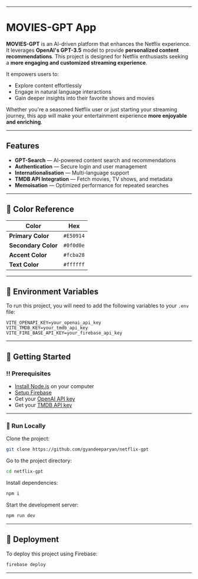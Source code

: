 
---

# **MOVIES-GPT App**

**MOVIES-GPT** is an AI-driven platform that enhances the Netflix experience. It leverages **OpenAI's GPT-3.5** model to provide **personalized content recommendations**. This project is designed for Netflix enthusiasts seeking a **more engaging and customized streaming experience**.

It empowers users to:

* Explore content effortlessly
* Engage in natural language interactions
* Gain deeper insights into their favorite shows and movies

Whether you're a seasoned Netflix user or just starting your streaming journey, this app will make your entertainment experience **more enjoyable and enriching**.

---

## **Features**

* **GPT-Search** — AI-powered content search and recommendations
* **Authentication** — Secure login and user management
* **Internationalisation** — Multi-language support
* **TMDB API Integration** — Fetch movies, TV shows, and metadata
* **Memoisation** — Optimized performance for repeated searches

---

## **🎨 Color Reference**

| Color               | Hex       |
| ------------------- | --------- |
| **Primary Color**   | `#E50914` |
| **Secondary Color** | `#0f0d0e` |
| **Accent Color**    | `#fcba28` |
| **Text Color**      | `#ffffff` |

---

## **🔑 Environment Variables**

To run this project, you will need to add the following variables to your `.env` file:

```
VITE_OPENAPI_KEY=your_openai_api_key
VITE_TMDB_KEY=your_tmdb_api_key
VITE_FIRE_BASE_API_KEY=your_firebase_api_key
```

---

## **🧰 Getting Started**

### **‼️ Prerequisites**

* [Install Node.js](https://nodejs.org/) on your computer
* [Setup Firebase](https://firebase.google.com/)
* Get your [OpenAI API key](https://platform.openai.com/)
* Get your [TMDB API key](https://developer.themoviedb.org/)

---

### **🏃 Run Locally**

Clone the project:

```bash
git clone https://github.com/gyandeeparyan/netflix-gpt
```

Go to the project directory:

```bash
cd netflix-gpt
```

Install dependencies:

```bash
npm i
```

Start the development server:

```bash
npm run dev
```

---

## **🚩 Deployment**

To deploy this project using Firebase:

```bash
firebase deploy
```

---

